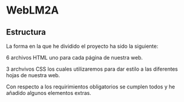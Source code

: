 # WebLM2A
## Estructura
La forma en la que he dividido el proyecto ha sido la siguiente:

6 archivos HTML uno para cada página de nuestra web.

3 archvivos CSS los cuales utilizaremos para dar estilo a las diferentes hojas de nuestra web.

Con respecto a los requirimientos obligatorios se cumplen todos y he añadido algunos elementos extras.
